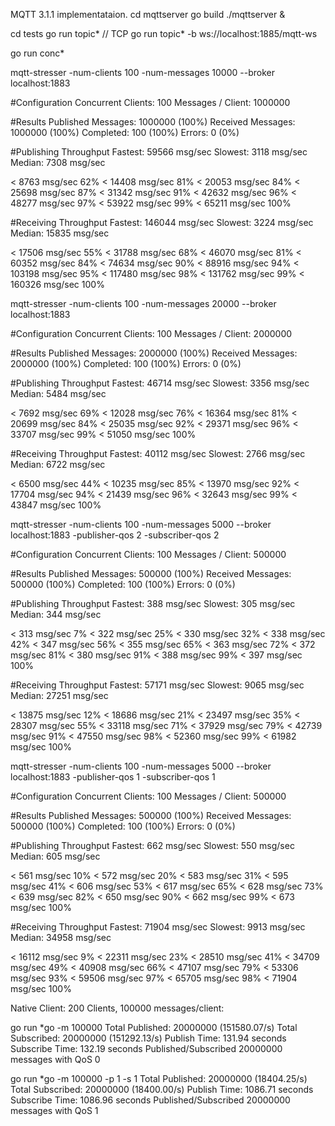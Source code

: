 MQTT 3.1.1 implementataion.
cd mqttserver
go build
./mqttserver &

cd tests
go run topic* // TCP
go run topic* -b ws://localhost:1885/mqtt-ws  

go run conc*

mqtt-stresser -num-clients 100 -num-messages 10000 --broker  localhost:1883  

#Configuration
Concurrent Clients: 100
Messages / Client:  1000000

#Results
Published Messages: 1000000 (100%)
Received Messages:  1000000 (100%)
Completed:          100 (100%)
Errors:             0 (0%)

#Publishing Throughput
Fastest: 59566 msg/sec
Slowest: 3118 msg/sec
Median: 7308 msg/sec

  < 8763 msg/sec  62%
  < 14408 msg/sec  81%
  < 20053 msg/sec  84%
  < 25698 msg/sec  87%
  < 31342 msg/sec  91%
  < 42632 msg/sec  96%
  < 48277 msg/sec  97%
  < 53922 msg/sec  99%
  < 65211 msg/sec  100%

#Receiving Throughput
Fastest: 146044 msg/sec
Slowest: 3224 msg/sec
Median: 15835 msg/sec

  < 17506 msg/sec  55%
  < 31788 msg/sec  68%
  < 46070 msg/sec  81%
  < 60352 msg/sec  84%
  < 74634 msg/sec  90%
  < 88916 msg/sec  94%
  < 103198 msg/sec  95%
  < 117480 msg/sec  98%
  < 131762 msg/sec  99%
  < 160326 msg/sec  100%

mqtt-stresser -num-clients 100 -num-messages 20000 --broker  localhost:1883  

#Configuration
Concurrent Clients: 100
Messages / Client:  2000000

#Results
Published Messages: 2000000 (100%)
Received Messages:  2000000 (100%)
Completed:          100 (100%)
Errors:             0 (0%)

#Publishing Throughput
Fastest: 46714 msg/sec
Slowest: 3356 msg/sec
Median: 5484 msg/sec

  < 7692 msg/sec  69%
  < 12028 msg/sec  76%
  < 16364 msg/sec  81%
  < 20699 msg/sec  84%
  < 25035 msg/sec  92%
  < 29371 msg/sec  96%
  < 33707 msg/sec  99%
  < 51050 msg/sec  100%

#Receiving Throughput
Fastest: 40112 msg/sec
Slowest: 2766 msg/sec
Median: 6722 msg/sec

  < 6500 msg/sec  44%
  < 10235 msg/sec  85%
  < 13970 msg/sec  92%
  < 17704 msg/sec  94%
  < 21439 msg/sec  96%
  < 32643 msg/sec  99%
  < 43847 msg/sec  100%


mqtt-stresser -num-clients 100 -num-messages 5000 --broker  localhost:1883  -publisher-qos 2 -subscriber-qos 2

#Configuration
Concurrent Clients: 100
Messages / Client:  500000

#Results
Published Messages: 500000 (100%)
Received Messages:  500000 (100%)
Completed:          100 (100%)
Errors:             0 (0%)


#Publishing Throughput
Fastest: 388 msg/sec
Slowest: 305 msg/sec
Median: 344 msg/sec

  < 313 msg/sec  7%
  < 322 msg/sec  25%
  < 330 msg/sec  32%
  < 338 msg/sec  42%
  < 347 msg/sec  56%
  < 355 msg/sec  65%
  < 363 msg/sec  72%
  < 372 msg/sec  81%
  < 380 msg/sec  91%
  < 388 msg/sec  99%
  < 397 msg/sec  100%

#Receiving Throughput
Fastest: 57171 msg/sec
Slowest: 9065 msg/sec
Median: 27251 msg/sec

  < 13875 msg/sec  12%
  < 18686 msg/sec  21%
  < 23497 msg/sec  35%
  < 28307 msg/sec  55%
  < 33118 msg/sec  71%
  < 37929 msg/sec  79%
  < 42739 msg/sec  91%
  < 47550 msg/sec  98%
  < 52360 msg/sec  99%
  < 61982 msg/sec  100%


mqtt-stresser -num-clients 100 -num-messages 5000 --broker  localhost:1883  -publisher-qos 1 -subscriber-qos 1

#Configuration
Concurrent Clients: 100
Messages / Client:  500000

#Results
Published Messages: 500000 (100%)
Received Messages:  500000 (100%)
Completed:          100 (100%)
Errors:             0 (0%)

#Publishing Throughput
Fastest: 662 msg/sec
Slowest: 550 msg/sec
Median: 605 msg/sec

  < 561 msg/sec  10%
  < 572 msg/sec  20%
  < 583 msg/sec  31%
  < 595 msg/sec  41%
  < 606 msg/sec  53%
  < 617 msg/sec  65%
  < 628 msg/sec  73%
  < 639 msg/sec  82%
  < 650 msg/sec  90%
  < 662 msg/sec  99%
  < 673 msg/sec  100%

#Receiving Throughput
Fastest: 71904 msg/sec
Slowest: 9913 msg/sec
Median: 34958 msg/sec

  < 16112 msg/sec  9%
  < 22311 msg/sec  23%
  < 28510 msg/sec  41%
  < 34709 msg/sec  49%
  < 40908 msg/sec  66%
  < 47107 msg/sec  79%
  < 53306 msg/sec  93%
  < 59506 msg/sec  97%
  < 65705 msg/sec  98%
  < 71904 msg/sec  100%

Native Client: 200 Clients, 100000 messages/client:

go run *go -m 100000
Total Published: 20000000 (151580.07/s)
Total Subscribed: 20000000 (151292.13/s)
Publish Time: 131.94 seconds
Subscribe Time: 132.19 seconds
Published/Subscribed 20000000 messages with QoS 0

go run *go -m 100000 -p 1 -s 1
Total Published: 20000000 (18404.25/s)
Total Subscribed: 20000000 (18400.00/s)
Publish Time: 1086.71 seconds
Subscribe Time: 1086.96 seconds
Published/Subscribed 20000000 messages with QoS 1


